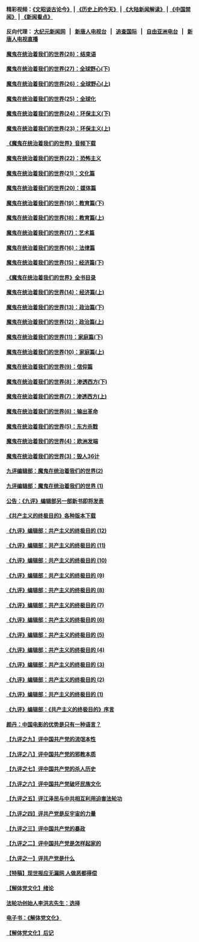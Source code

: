 #### 精彩视频：[《文昭谈古论今》](http://107.191.53.159/wenzhao) | [《历史上的今天》](http://107.191.53.159/today-in-history) | [《大陆新闻解读》](http://107.191.53.159/ntdtv-comedy) | [《中国禁闻》](http://107.191.53.159/ntdtv-news) | [《新闻看点》](http://107.191.53.159/news-insight) 

 #### 反向代理： [大纪元新闻网](http://107.191.53.159:10080/) &nbsp;&nbsp;|&nbsp;&nbsp; [新唐人电视台](http://107.191.53.159:8000/) &nbsp;&nbsp;|&nbsp;&nbsp; [追查国际](http://107.191.53.159:10010/) &nbsp;&nbsp;|&nbsp;&nbsp; [自由亚洲电台](http://107.191.53.159:9800/) &nbsp;&nbsp;|&nbsp;&nbsp; [新唐人电视直播](http://107.191.53.159/) 

#### [魔鬼在统治着我们的世界(28)：结束语](../pages/nsc422/n10936246.md?t=02180225) 

#### [魔鬼在统治着我们的世界(27)：全球野心(下)](../pages/nsc422/n10928319.md?t=02180225) 

#### [魔鬼在统治着我们的世界(26)：全球野心(上)](../pages/nsc422/n10900318.md?t=02180225) 

#### [魔鬼在统治着我们的世界(25)：全球化](../pages/nsc422/n10788205.md?t=02180225) 

#### [魔鬼在统治着我们的世界(24)：环保主义(下)](../pages/nsc422/n10695307.md?t=02180225) 

#### [魔鬼在统治着我们的世界(23)：环保主义(上)](../pages/nsc422/n10688613.md?t=02180225) 

#### [《魔鬼在统治着我们的世界》音频下载](../pages/nsc422/n10635553.md?t=02180225) 

#### [魔鬼在统治着我们的世界(22)：恐怖主义](../pages/nsc422/n10614727.md?t=02180225) 

#### [魔鬼在统治着我们的世界(21)：文化篇](../pages/nsc422/n10597706.md?t=02180225) 

#### [魔鬼在统治着我们的世界(20)：媒体篇](../pages/nsc422/n10586579.md?t=02180225) 

#### [魔鬼在统治着我们的世界(19)：教育篇(下)](../pages/nsc422/n10564808.md?t=02180225) 

#### [魔鬼在统治着我们的世界(18)：教育篇(上)](../pages/nsc422/n10526970.md?t=02180225) 

#### [魔鬼在统治着我们的世界(17)：艺术篇](../pages/nsc422/n10499093.md?t=02180225) 

#### [魔鬼在统治着我们的世界(16)：法律篇](../pages/nsc422/n10485969.md?t=02180225) 

#### [魔鬼在统治着我们的世界(15)：经济篇(下)](../pages/nsc422/n10469975.md?t=02180225) 

#### [《魔鬼在统治着我们的世界》全书目录](../pages/nsc422/n10464261.md?t=02180225) 

#### [魔鬼在统治着我们的世界(14)：经济篇(上)](../pages/nsc422/n10457370.md?t=02180225) 

#### [魔鬼在统治着我们的世界(13)：政治篇(下)](../pages/nsc422/n10448270.md?t=02180225) 

#### [魔鬼在统治着我们的世界(12)：政治篇(上)](../pages/nsc422/n10444576.md?t=02180225) 

#### [魔鬼在统治着我们的世界(11)：家庭篇(下)](../pages/nsc422/n10440961.md?t=02180225) 

#### [魔鬼在统治着我们的世界(10)：家庭篇(上)](../pages/nsc422/n10435448.md?t=02180225) 

#### [魔鬼在统治着我们的世界(9)：信仰篇](../pages/nsc422/n10432159.md?t=02180225) 

#### [魔鬼在统治着我们的世界(8)：渗透西方(下)](../pages/nsc422/n10429603.md?t=02180225) 

#### [魔鬼在统治着我们的世界(7)：渗透西方(上)](../pages/nsc422/n10426013.md?t=02180225) 

#### [魔鬼在统治着我们的世界(6)：输出革命](../pages/nsc422/n10421536.md?t=02180225) 

#### [魔鬼在统治着我们的世界(5)：东方杀戮](../pages/nsc422/n10417707.md?t=02180225) 

#### [魔鬼在统治着我们的世界(4)：欧洲发端](../pages/nsc422/n10414890.md?t=02180225) 

#### [魔鬼在统治着我们的世界(3)：毁人36计](../pages/nsc422/n10411583.md?t=02180225) 

#### [九评编辑部：魔鬼在统治着我们的世界(2)](../pages/nsc422/n10410036.md?t=02180225) 

#### [九评编辑部：魔鬼在统治着我们的世界 (1)](../pages/nsc422/n10406825.md?t=02180225) 

#### [公告：《九评》编辑部另一部新书即将发表](../pages/nsc422/n10405104.md?t=02180225) 

#### [《共产主义的终极目的》各种版本下载](../pages/nsc422/n10022138.md?t=02180225) 

#### [《九评》编辑部：共产主义的终极目的 (12)](../pages/nsc422/n9933272.md?t=02180225) 

#### [《九评》编辑部：共产主义的终极目的 (11)](../pages/nsc422/n9924973.md?t=02180225) 

#### [《九评》编辑部：共产主义的终极目的 (10)](../pages/nsc422/n9920883.md?t=02180225) 

#### [《九评》编辑部：共产主义的终极目的 (9)](../pages/nsc422/n9916363.md?t=02180225) 

#### [《九评》编辑部：共产主义的终极目的 (8)](../pages/nsc422/n9912488.md?t=02180225) 

#### [《九评》编辑部：共产主义的终极目的 (7)](../pages/nsc422/n9901176.md?t=02180225) 

#### [《九评》编辑部：共产主义的终极目的 (6)](../pages/nsc422/n9899359.md?t=02180225) 

#### [《九评》编辑部：共产主义的终极目的 (5)](../pages/nsc422/n9893174.md?t=02180225) 

#### [《九评》编辑部：共产主义的终极目的 (4)](../pages/nsc422/n9891246.md?t=02180225) 

#### [《九评》编辑部：共产主义的终极目的 (3)](../pages/nsc422/n9879879.md?t=02180225) 

#### [《九评》编辑部：共产主义的终极目的 (2)](../pages/nsc422/n9876205.md?t=02180225) 

#### [《九评》编辑部：共产主义的终极目的 (1)](../pages/nsc422/n9865857.md?t=02180225) 

#### [《九评》编辑部：《共产主义的终极目的》序言](../pages/nsc422/n9862666.md?t=02180225) 

#### [颜丹：中国电影的优势是只有一种语言？](../pages/nsc422/n9583062.md?t=02180225) 

#### [【九评之九】评中国共产党的流氓本性](../pages/nsc422/n737542.md?t=02180225) 

#### [【九评之八】评中国共产党的邪教本质](../pages/nsc422/n735942.md?t=02180225) 

#### [【九评之七】评中国共产党的杀人历史](../pages/nsc422/n733806.md?t=02180225) 

#### [【九评之六】评中国共产党破坏民族文化](../pages/nsc422/n731667.md?t=02180225) 

#### [【九评之五】评江泽民与中共相互利用迫害法轮功](../pages/nsc422/n730058.md?t=02180225) 

#### [【九评之四】评共产党是反宇宙的力量](../pages/nsc422/n727814.md?t=02180225) 

#### [【九评之三】评中国共产党的暴政](../pages/nsc422/n725597.md?t=02180225) 

#### [【九评之二】评中国共产党是怎样起家的](../pages/nsc422/n723946.md?t=02180225) 

#### [【九评之一】评共产党是什么](../pages/nsc422/n722529.md?t=02180225) 

#### [【特稿】现世报应无漏网 人做恶都得偿](../pages/nsc422/n4215167.md?t=02180225) 

#### [【解体党文化】绪论](../pages/nsc422/n1449356.md?t=02180225) 

#### [法轮功创始人李洪志先生：选择](../pages/nsc422/n3580738.md?t=02180225) 

#### [电子书：《解体党文化》](../pages/nsc422/n1573484.md?t=02180225) 

#### [【解体党文化】后记](../pages/nsc422/n1531999.md?t=02180225) 

